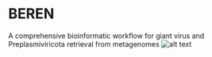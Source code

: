 # BEREN
A comprehensive bioinformatic workflow for giant virus and Preplasmiviricota retrieval from metagenomes
![alt text](https://github.com/BenMinch/BEREN/blob/main/Beren_logo.png|=250x250)
